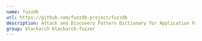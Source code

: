 ```yaml
---
name: fuzzdb
url: https://github.com/fuzzdb-project/fuzzdb
description: Attack and Discovery Pattern Dictionary for Application Fault Injection Testing.
group: blackarch blackarch-fuzzer
---
```

